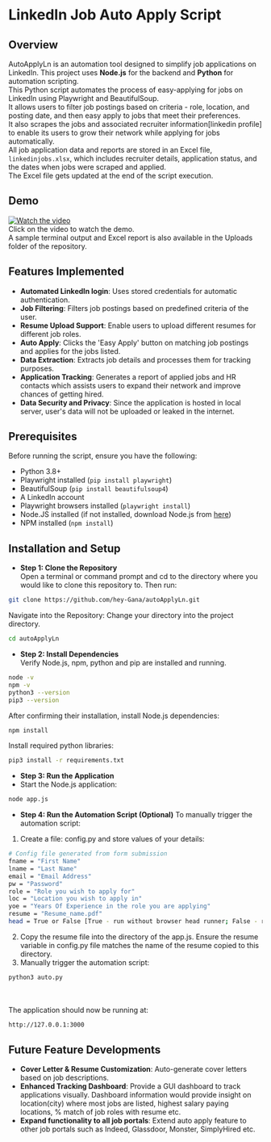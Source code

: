 # LinkedIn Job Auto Apply Script

## Overview
AutoApplyLn is an automation tool designed to simplify job applications on LinkedIn. This project uses **Node.js** for the backend and **Python** for automation scripting.<br>
This Python script automates the process of easy-applying for jobs on LinkedIn using Playwright and BeautifulSoup.<br>
It allows users to filter job postings based on criteria - role, location, and posting date, and then easy apply to jobs that meet their preferences.<br>
It also scrapes the jobs and associated recruiter information[linkedin profile] to enable its users to grow their network while applying for jobs automatically.<br>
All job application data and reports are stored in an Excel file, `linkedinjobs.xlsx`, which includes recruiter details, application status, and the dates when jobs were scraped and applied.<br>
The Excel file gets updated at the end of the script execution.<br>

## Demo
[![Watch the video](https://img.youtube.com/vi/1J9dsxpKiYc/0.jpg)](https://www.youtube.com/watch?v=1J9dsxpKiYc)
<br>Click on the video to watch the demo. <br>
A sample terminal output and Excel report is also available in the Uploads folder of the repository.


## Features Implemented

- **Automated LinkedIn login**: Uses stored credentials for automatic authentication.
- **Job Filtering**: Filters job postings based on predefined criteria of the user.
- **Resume Upload Support**: Enable users to upload different resumes for different job roles.
- **Auto Apply**: Clicks the 'Easy Apply' button on matching job postings and applies for the jobs listed.
- **Data Extraction**: Extracts job details and processes them for tracking purposes.
- **Application Tracking**: Generates a report of applied jobs and HR contacts which assists users to expand their network and improve chances of getting hired. 
- **Data Security and Privacy**: Since the application is hosted in local server, user's data will not be uploaded or leaked in the internet.

## Prerequisites

Before running the script, ensure you have the following:

- Python 3.8+
- Playwright installed (`pip install playwright`)
- BeautifulSoup (`pip install beautifulsoup4`)
- A LinkedIn account 
- Playwright browsers installed (`playwright install`)
- Node.JS installed (if not installed, download Node.js from [here](https://nodejs.org/en))
- NPM installed (`npm install`)

## Installation and Setup

- **Step 1: Clone the Repository**<br>
Open a terminal or command prompt and cd to the directory where you would like to clone this repository to. Then run:
```sh
git clone https://github.com/hey-Gana/autoApplyLn.git
```
Navigate into the Repository: Change your directory into the project directory.
```sh
cd autoApplyLn
```
- **Step 2: Install Dependencies**<br>
Verify Node.js, npm, python and pip are installed and running.
```sh
node -v
npm -v
python3 --version
pip3 --version
```
After confirming their installation, install Node.js dependencies:
```sh
npm install
```
Install required python libraries:
```sh
pip3 install -r requirements.txt
```
- **Step 3: Run the Application**<br>
- Start the Node.js application:
```sh
node app.js
```
- **Step 4: Run the Automation Script (Optional)**
To manually trigger the automation script:<br>
1. Create a file: config.py and store values of your details:
```sh
# Config file generated from form submission
fname = "First Name"
lname = "Last Name"
email = "Email Address"
pw = "Password"
role = "Role you wish to apply for"
loc = "Location you wish to apply in"
yoe = "Years Of Experience in the role you are applying"
resume = "Resume_name.pdf"
head = True or False [True - run without browser head runner; False - run with a browser runner]
```
2. Copy the resume file into the directory of the app.js. Ensure the resume variable in config.py file matches the name of the resume copied to this directory.
3. Manually trigger the automation script:
```sh
python3 auto.py
```
<br><br>
The application should now be running at: 
```sh
http://127.0.0.1:3000
```

## Future Feature Developments 

- **Cover Letter & Resume Customization**: Auto-generate cover letters based on job descriptions.
- **Enhanced Tracking Dashboard**: Provide a GUI dashboard to track applications visually. Dashboard information would provide insight on location(city) where most jobs are listed, highest salary paying locations, % match of job roles with resume etc.
- **Expand functionality to all job portals**: Extend auto apply feature to other job portals such as Indeed, Glassdoor, Monster, SimplyHired etc.


